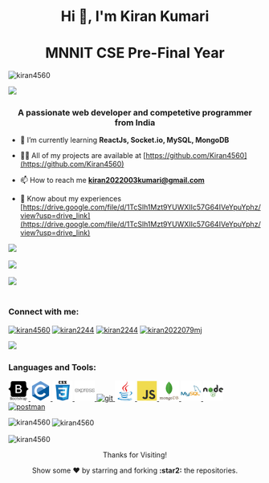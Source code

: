 <h1 align="center">Hi 👋, I'm Kiran Kumari</h1>

<h1 align="center"> MNNIT CSE Pre-Final Year</h1>
<p align="left"> <img src="https://komarev.com/ghpvc/?username=kiran4560&label=Profile%20views&color=0e75b6&style=flat" alt="kiran4560" /> </p>
<img src="https://user-images.githubusercontent.com/73097560/115834477-dbab4500-a447-11eb-908a-139a6edaec5c.gif"></a>
<h3 align="center">A passionate web developer and competetive programmer from India</h3>



- 🌱 I’m currently learning **ReactJs, Socket.io, MySQL, MongoDB**

- 👨‍💻 All of my projects are available at [https://github.com/Kiran4560](https://github.com/Kiran4560)

- 📫 How to reach me **kiran2022003kumari@gmail.com**

- 📄 Know about my experiences [https://drive.google.com/file/d/1TcSlh1Mzt9YUWXIIc57G64IVeYpuYphz/view?usp=drive_link](https://drive.google.com/file/d/1TcSlh1Mzt9YUWXIIc57G64IVeYpuYphz/view?usp=drive_link)

<img src="https://user-images.githubusercontent.com/73097560/115834477-dbab4500-a447-11eb-908a-139a6edaec5c.gif"></a>

![](https://leetcard.jacoblin.cool/kiran2244?ext=contest&width=600)

<img src="https://user-images.githubusercontent.com/73097560/115834477-dbab4500-a447-11eb-908a-139a6edaec5c.gif"></a>
<br><br>

<h3 align="left">Connect with me:</h3>
<p align="left">
<a href="https://linkedin.com/in/kiran4560" target="blank"><img align="center" src="https://raw.githubusercontent.com/rahuldkjain/github-profile-readme-generator/master/src/images/icons/Social/linked-in-alt.svg" alt="kiran4560" height="30" width="40" /></a>
<a href="https://www.codechef.com/users/kiran2244" target="blank"><img align="center" src="https://cdn.jsdelivr.net/npm/simple-icons@3.1.0/icons/codechef.svg" alt="kiran2244" height="30" width="40" /></a>
<a href="https://www.leetcode.com/kiran2244" target="blank"><img align="center" src="https://raw.githubusercontent.com/rahuldkjain/github-profile-readme-generator/master/src/images/icons/Social/leet-code.svg" alt="kiran2244" height="30" width="40" /></a>
<a href="https://auth.geeksforgeeks.org/user/kiran2022079mj" target="blank"><img align="center" src="https://raw.githubusercontent.com/rahuldkjain/github-profile-readme-generator/master/src/images/icons/Social/geeks-for-geeks.svg" alt="kiran2022079mj" height="30" width="40" /></a>
</p>
<img src="https://user-images.githubusercontent.com/73097560/115834477-dbab4500-a447-11eb-908a-139a6edaec5c.gif"></a>
<h3 align="left">Languages and Tools:</h3>
<p align="left"> <a href="https://getbootstrap.com" target="_blank" rel="noreferrer"> <img src="https://raw.githubusercontent.com/devicons/devicon/master/icons/bootstrap/bootstrap-plain-wordmark.svg" alt="bootstrap" width="40" height="40"/> </a> <a href="https://www.cprogramming.com/" target="_blank" rel="noreferrer"> <img src="https://raw.githubusercontent.com/devicons/devicon/master/icons/c/c-original.svg" alt="c" width="40" height="40"/> </a> <a href="https://www.w3schools.com/css/" target="_blank" rel="noreferrer"> <img src="https://raw.githubusercontent.com/devicons/devicon/master/icons/css3/css3-original-wordmark.svg" alt="css3" width="40" height="40"/> </a> <a href="https://expressjs.com" target="_blank" rel="noreferrer"> <img src="https://raw.githubusercontent.com/devicons/devicon/master/icons/express/express-original-wordmark.svg" alt="express" width="40" height="40"/> </a> <a href="https://git-scm.com/" target="_blank" rel="noreferrer"> <img src="https://www.vectorlogo.zone/logos/git-scm/git-scm-icon.svg" alt="git" width="40" height="40"/> </a> <a href="https://www.java.com" target="_blank" rel="noreferrer"> <img src="https://raw.githubusercontent.com/devicons/devicon/master/icons/java/java-original.svg" alt="java" width="40" height="40"/> </a> <a href="https://developer.mozilla.org/en-US/docs/Web/JavaScript" target="_blank" rel="noreferrer"> <img src="https://raw.githubusercontent.com/devicons/devicon/master/icons/javascript/javascript-original.svg" alt="javascript" width="40" height="40"/> </a> <a href="https://www.mongodb.com/" target="_blank" rel="noreferrer"> <img src="https://raw.githubusercontent.com/devicons/devicon/master/icons/mongodb/mongodb-original-wordmark.svg" alt="mongodb" width="40" height="40"/> </a> <a href="https://www.mysql.com/" target="_blank" rel="noreferrer"> <img src="https://raw.githubusercontent.com/devicons/devicon/master/icons/mysql/mysql-original-wordmark.svg" alt="mysql" width="40" height="40"/> </a> <a href="https://nodejs.org" target="_blank" rel="noreferrer"> <img src="https://raw.githubusercontent.com/devicons/devicon/master/icons/nodejs/nodejs-original-wordmark.svg" alt="nodejs" width="40" height="40"/> </a> <a href="https://postman.com" target="_blank" rel="noreferrer"> <img src="https://www.vectorlogo.zone/logos/getpostman/getpostman-icon.svg" alt="postman" width="40" height="40"/> </a> </p>

<p><img align="left" src="https://github-readme-stats.vercel.app/api/top-langs?username=kiran4560&show_icons=true&locale=en&layout=compact" alt="kiran4560" /></p>

<p>&nbsp;<img align="center" src="https://github-readme-stats.vercel.app/api?username=kiran4560&show_icons=true&locale=en" alt="kiran4560" /></p>

<p><img align="center" src="https://github-readme-streak-stats.herokuapp.com/?user=kiran4560&" alt="kiran4560" /></p>
<p align="center">
<p align="center">Thanks for Visiting!</p>
<p align="center">Show some ❤️ by starring and forking <b>:star2:</b> the repositories.</p>
</p>
